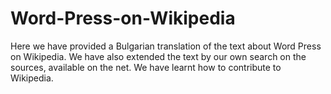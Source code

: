 # Word-Press-on-Wikipedia

Here we have provided a Bulgarian translation of the text about Word Press on Wikipedia. 
We have also extended the text by our own search on the sources, available on the net. 
We have learnt how to contribute to Wikipedia. 
